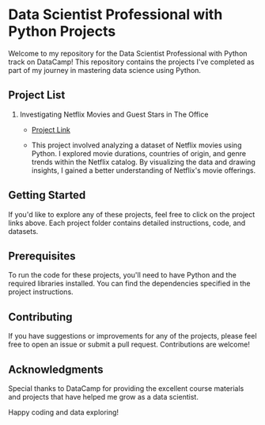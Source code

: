 # Data Scientist Professional with Python Projects

Welcome to my repository for the Data Scientist Professional with Python track on DataCamp! This repository contains the projects I've completed as part of my journey in mastering data science using Python.

## Project List

1. Investigating Netflix Movies and Guest Stars in The Office
   - [Project Link]([https://www.datacamp.com/projects/investigating-netflix-movies](https://github.com/khaled-elsaeed/DataCamp/tree/d28365d3f20c12881cab60c9e4f61f9935a68b5c/Investigating%20Netflix%20Movies%20and%20Guest%20Stars%20in%20The%20Office)) 

   - This project involved analyzing a dataset of Netflix movies using Python. I explored movie durations, countries of origin, and genre trends within the Netflix catalog. By 
      visualizing the data and drawing insights, I gained a better understanding of Netflix's movie offerings.



## Getting Started

If you'd like to explore any of these projects, feel free to click on the project links above. Each project folder contains detailed instructions, code, and datasets.

## Prerequisites

To run the code for these projects, you'll need to have Python and the required libraries installed. You can find the dependencies specified in the project instructions.

## Contributing

If you have suggestions or improvements for any of the projects, please feel free to open an issue or submit a pull request. Contributions are welcome!


## Acknowledgments

Special thanks to DataCamp for providing the excellent course materials and projects that have helped me grow as a data scientist.

Happy coding and data exploring!
